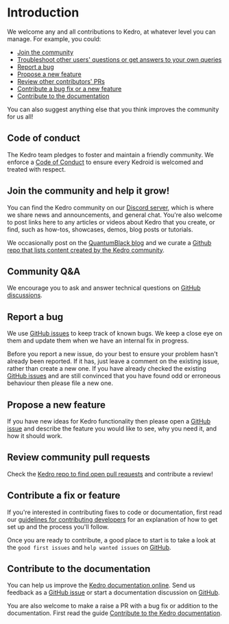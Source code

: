 # Introduction

We welcome any and all contributions to Kedro, at whatever level you can manage. For example, you could:

- [Join the community](#join-the-community-and-help-it-grow)
- [Troubleshoot other users' questions or get answers to your own queries](#community-qa)
- [Report a bug](#report-a-bug)
- [Propose a new feature](#propose-a-new-feature)
- [Review other contributors' PRs](#review-community-pull-requests)
- [Contribute a bug fix or a new feature](#contribute-a-fix-or-feature)
- [Contribute to the documentation](#contribute-to-the-documentation)


You can also suggest anything else that you think improves the community for us all!

## Code of conduct

The Kedro team pledges to foster and maintain a friendly community. We enforce a [Code of Conduct](./CODE_OF_CONDUCT.md) to ensure every Kedroid is welcomed and treated with respect.

## Join the community and help it grow!

You can find the Kedro community on our [Discord server](https://discord.gg/akJDeVaxnB), which is where we share news and announcements, and general chat. You're also welcome to post links here to any articles or videos about Kedro that you create, or find, such as how-tos, showcases, demos, blog posts or tutorials.

We occasionally post on the [QuantumBlack blog](https://medium.com/quantumblack/) and we curate a [Github repo that lists content created by the Kedro community](https://github.com/kedro-org/kedro-community).

## Community Q&A

We encourage you to ask and answer technical questions on [GitHub discussions](https://github.com/kedro-org/kedro/discussions).

## Report a bug

We use [GitHub issues](https://github.com/kedro-org/kedro/issues) to keep track of known bugs. We keep a close eye on them and update them when we have an internal fix in progress.

Before you report a new issue, do your best to ensure your problem hasn't already been reported. If it has, just leave a comment on the existing issue, rather than create a new one. If you have already checked the existing [GitHub issues](https://github.com/kedro-org/kedro/issues) and are still convinced that you have found odd or erroneous behaviour then please file a new one.

## Propose a new feature
If you have new ideas for Kedro functionality then please open a [GitHub issue](https://github.com/kedro-org/kedro/issues) and describe the feature you would like to see, why you need it, and how it should work.


## Review community pull requests

Check the [Kedro repo to find open pull requests](https://github.com/kedro-org/kedro/pulls) and contribute a review!

## Contribute a fix or feature

If you're interested in contributing fixes to code or documentation, first read our [guidelines for contributing developers](https://kedro.readthedocs.io/en/stable/14_contribution/02_developer_contributor_guidelines.html) for an explanation of how to get set up and the process you'll follow.

Once you are ready to contribute, a good place to start is to take a look at the `good first issues` and `help wanted issues` on [GitHub](https://github.com/kedro-org/kedro/issues).

## Contribute to the documentation

You can help us improve the [Kedro documentation online](https://kedro.readthedocs.io/en/stable/). Send us feedback as a [GitHub issue](https://github.com/kedro-org/kedro/issues) or start a documentation discussion on [GitHub](https://github.com/kedro-org/kedro/discussions).

You are also welcome to make a raise a PR with a bug fix or addition to the documentation. First read the guide [Contribute to the Kedro documentation](https://kedro.readthedocs.io/en/stable/14_contribution/04_documentation_contributor_guidelines.html).
